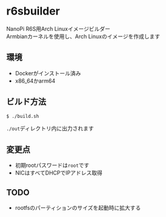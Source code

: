 # r6sbuilder
NanoPi R6S用Arch Linuxイメージビルダー  
Armbianカーネルを使用し、Arch Linuxのイメージを作成します

## 環境
- Dockerがインストール済み
- x86_64かarm64

## ビルド方法
```bash
$ ./build.sh
```
`./out`ディレクトリ内に出力されます

## 変更点
- 初期rootパスワードは`root`です
- NICはすべてDHCPでIPアドレス取得

## TODO
- rootfsのパーティションのサイズを起動時に拡大する
